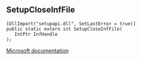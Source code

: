 ## SetupCloseInfFile

```
[DllImport("setupapi.dll", SetLastError = true)]
public static extern int SetupCloseInfFile(
   IntPtr InfHandle
);
```

[Microsoft documentation](TODO)
